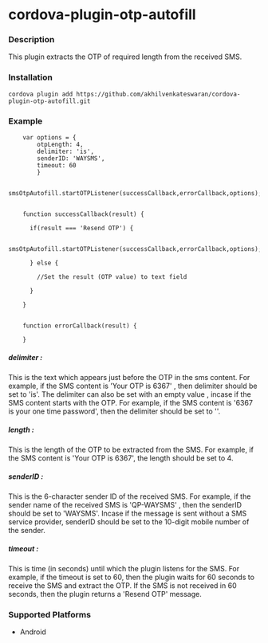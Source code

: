# cordova-plugin-otp-autofill

### Description

This plugin extracts the OTP of required length from the received SMS.

### Installation

```
cordova plugin add https://github.com/akhilvenkateswaran/cordova-plugin-otp-autofill.git

```
### Example

```
	var options = {
		otpLength: 4,
		delimiter: 'is',
		senderID: 'WAYSMS',
		timeout: 60
	    }

	smsOtpAutofill.startOTPListener(successCallback,errorCallback,options);


	function successCallback(result) {

	  if(result === 'Resend OTP') {

		  smsOtpAutofill.startOTPListener(successCallback,errorCallback,options);

	  } else {
	  
	  	//Set the result (OTP value) to text field
		
	  }

	}


	function errorCallback(result) {

	}

```
##### delimiter :

This is the text which appears just before the OTP in the sms content. For example, if the SMS content is 'Your OTP is 6367' , then delimiter should be set to 'is'. The delimiter can also be set with an empty value , incase if the SMS content starts with the OTP.
For example, if the SMS content is '6367 is your one time password', then the delimiter should be set to ''.

##### length :
 
This is the length of the OTP to be extracted from the SMS. For example, if the SMS content is 'Your OTP is 6367', the length should be set to 4.

##### senderID :

This is the 6-character sender ID of the received SMS. For example, if the sender name of the received SMS is 'QP-WAYSMS' , then the senderID should be set to 'WAYSMS'. Incase if the message is sent without a SMS service provider, senderID should be set to the 10-digit mobile number of the sender.


##### timeout :

This is time (in seconds) until which the plugin listens for the SMS. For example, if the timeout is set to 60, then the plugin waits for 60 seconds to receive the SMS and extract the OTP. If the SMS is not received in 60 seconds, then the plugin returns a 'Resend OTP' message.



### Supported Platforms

- Android

    
    
